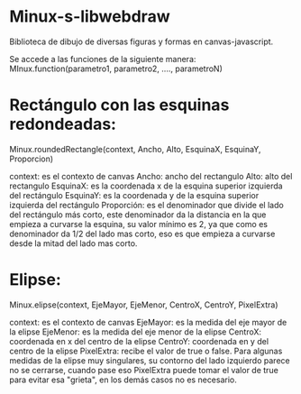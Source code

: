 # Minux-s-libwebdraw
Biblioteca de dibujo de diversas figuras y formas en canvas-javascript.

Se accede a las funciones de la siguiente manera:
MInux.function(parametro1, parametro2, ...., parametroN)

# Rectángulo con las esquinas redondeadas:
Minux.roundedRectangle(context, Ancho, Alto, EsquinaX, EsquinaY, Proporcion)

context: es el contexto de canvas
Ancho: ancho del rectangulo
Alto: alto del rectangulo
EsquinaX: es la coordenada x de la esquina superior izquierda del rectángulo
EsquinaY: es la coordenada y de la esquina superior izquierda del rectángulo
Proporción: es el denominador que divide el lado del rectángulo más corto, este denominador da la distancia en la que empieza a curvarse la esquina, su valor mínimo es 2, ya que como es denominador da 1/2 del lado mas corto, eso es que empieza a curvarse desde la mitad del lado mas corto.

# Elipse:
Minux.elipse(context, EjeMayor, EjeMenor, CentroX, CentroY, PixelExtra)

context: es el contexto de canvas
EjeMayor: es la medida del eje mayor de la elipse
EjeMenor: es la medida del eje menor de la elipse
CentroX: coordenada en x del centro de la elipse 
CentroY: coordenada en y del centro de la elipse
PixelExtra: recibe el valor de true o false. Para algunas medidas de la elipse muy singulares, su contorno del lado izquierdo parece no se cerrarse, cuando pase eso PixelExtra puede tomar el valor de true para evitar esa "grieta", en los demás casos no es necesario.

